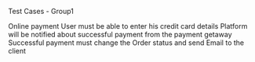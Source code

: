 Test Cases - Group1


 Online payment
 User must be able to enter his credit card details
 Platform will be notified about successful payment from the payment getaway
 Successful payment must change the Order status and send Email to the client


